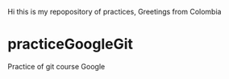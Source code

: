 Hi this is my repopository of practices, 
Greetings from Colombia

# practiceGoogleGit
Practice of git course Google 
